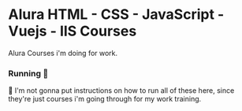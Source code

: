 # Alura HTML - CSS - JavaScript - Vuejs - IIS Courses
Alura Courses i'm doing for work.

### Running :japanese_ogre:

:clown_face: I'm not gonna put instructions on how to run all of these here, since they're just courses i'm going through for my work training. 
